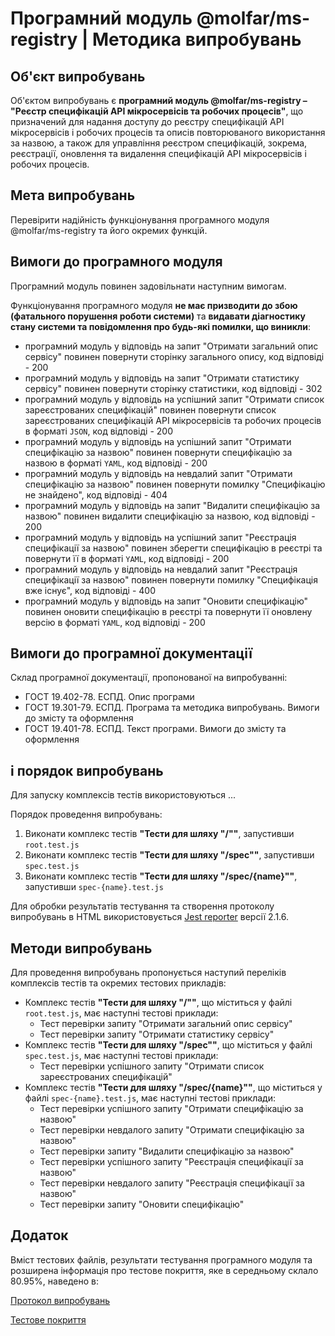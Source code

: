 # Програмний модуль @molfar/ms-registry | Методика випробувань

## Об'єкт випробувань

Об'єктом випробувань є **програмний модуль @molfar/ms-registry – "Реєстр специфікацій API мікросервісів та робочих процесів"**, що призначений для надання доступу до реєстру специфікацій API мікросервісів і робочих процесів та описів повторюваного використання за назвою, а також для управління реєстром специфікацій, зокрема, реєстрації, оновлення та видалення специфікацій API мікросервісів і робочих процесів.

## Мета випробувань

Перевірити надійність функціонування програмного модуля @molfar/ms-registry та його окремих функцій. 

## Вимоги до програмного модуля

Програмний модуль повинен задовільнати наступним вимогам. 

Функціонування програмного модуля **не має призводити до збою (фатального порушення роботи системи)** та **видавати діагностику стану системи та повідомлення про будь-які помилки, що виникли**:
- програмний модуль у відповідь на запит "Отримати загальний опис сервісу" повинен повернути сторінку загального опису, код відповіді - 200
- програмний модуль у відповідь на запит "Отримати статистику сервісу" повинен повернути сторінку статистики, код відповіді - 302
- програмний модуль у відповідь на успішний запит "Отримати список зареєстрованих специфікацій" повинен повернути список зареєстрованих специфікацій API мікросервісів та робочих процесів в форматі `JSON`, код відповіді - 200
- програмний модуль у відповідь на успішний запит "Отримати специфікацію за назвою" повинен повернути специфікацію за назвою в форматі `YAML`, код відповіді - 200
- програмний модуль у відповідь на невдалий запит "Отримати специфікацію за назвою" повинен повернути помилку "Специфікацію не знайдено", код відповіді - 404
- програмний модуль у відповідь на запит "Видалити специфікацію за назвою" повинен видалити специфікацію за назвою, код відповіді - 200
- програмний модуль у відповідь на успішний запит "Реєстрація специфікації за назвою" повинен зберегти специфікацію в реєстрі та повернути її в форматі `YAML`, код відповіді - 200
- програмний модуль у відповідь на невдалий запит "Реєстрація специфікації за назвою" повинен повернути помилку "Специфікація вже існує", код відповіді - 400
- програмний модуль у відповідь на запит "Оновити специфікацію" повинен оновити специфікацію в реєстрі та повернути її оновлену версію в форматі `YAML`, код відповіді - 200

## Вимоги до програмної документації

Склад програмної документації, пропонованої на випробуванні:
- ГОСТ 19.402-78. ЕСПД. Опис програми
- ГОСТ 19.301-79. ЕСПД. Програма та методика випробувань. Вимоги до змісту та оформлення
- ГОСТ 19.401-78. ЕСПД. Текст програми. Вимоги до змісту та оформлення

##  і порядок випробувань

Для запуску комплексів тестів використовуються ...

Порядок проведення випробувань:
1. Виконати комплекс тестів **"Тести для шляху "/""**, запустивши `root.test.js`
2. Виконати комплекс тестів **"Тести для шляху "/spec""**, запустивши `spec.test.js`
3. Виконати комплекс тестів **"Тести для шляху "/spec/{name}""**, запустивши `spec-{name}.test.js`

Для обробки результатів тестування та створення протоколу випробувань в HTML використовується [Jest reporter](https://github.com/Hazyzh/jest-html-reporters) версії 2.1.6.

## Методи випробувань

Для проведення випробувань пропонується наступий переліків комплексів тестів та окремих тестових прикладів:
- Комплекс тестів **"Тести для шляху "/""**, що міститься у файлі `root.test.js`, має наступні тестові приклади:
	- Тест перевірки запиту "Отримати загальний опис сервісу"
	- Тест перевірки запиту "Отримати статистику сервісу"
- Комплекс тестів **"Тести для шляху "/spec""**, що міститься у файлі `spec.test.js`, має наступні тестові приклади:
	- Тест перевірки успішного запиту "Отримати список зареєстрованих специфікацій"
- Комплекс тестів **"Тести для шляху "/spec/{name}""**, що міститься у файлі `spec-{name}.test.js`, має наступні тестові приклади:
	- Тест перевірки успішного запиту "Отримати специфікацію за назвою"
	- Тест перевірки невдалого запиту "Отримати специфікацію за назвою"
	- Тест перевірки запиту "Видалити специфікацію за назвою"
	- Тест перевірки успішного запиту "Реєстрація специфікації за назвою"
	- Тест перевірки невдалого запиту "Реєстрація специфікації за назвою"
	- Тест перевірки запиту "Оновити специфікацію"

## Додаток

Вміст тестових файлів, результати тестування програмного модуля та розширена інформація про тестове покриття, яке в середньому склало 80.95%, наведено в:

<a href="../testReport/test-report.html" target="blank">Протокол випробувань</a>

<a href="../coverage/lcov-report/index.html" target="blank">Тестове покриття</a>
